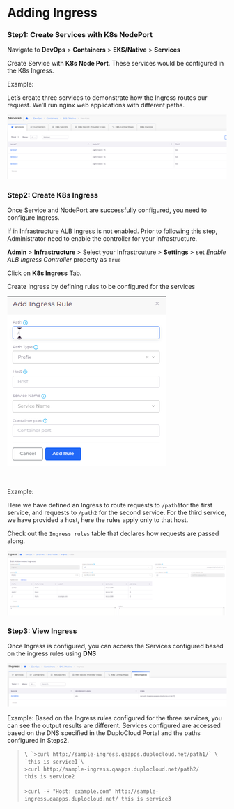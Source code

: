 # Adding Ingress

### Step1: Create Services with K8s NodePort

Navigate to **DevOps** > **Containers** > **EKS/Native** > **Services**

Create Service with **K8s Node Port**. These services would be configured in the K8s Ingress.

Example:

Let’s create three services to demonstrate how the Ingress routes our request. We’ll run nginx web applications with different paths.

![Services Page](<../../../.gitbook/assets/image (16).png>)

### Step2: Create K8s Ingress

Once Service and NodePort are successfully configured, you need to configure Ingress.

If in Infrastructure ALB Ingress is not enabled. Prior to following this step, Administrator need to enable the controller for your infrastructure.

**Admin** > **Infrastructure** > Select your Infrastrcuture > **Settings** > set _Enable ALB Ingress Controller_ property as `True`

Click on **K8s Ingress** Tab.

Create Ingress by defining rules to be configured for the services

![K8s Ingress Tab](<../../../.gitbook/assets/image (57).png>)

\
\
Example:

Here we have defined an Ingress to route requests to `/path1`for the first service, and requests to `/path2` for the second service. For the third service, we have provided a host, here the rules apply only to that host.

&#x20;Check out the `Ingress rules` table that declares how requests are passed along.

![Ingress Page](<../../../.gitbook/assets/image (13).png>)

### Step3: View Ingress

Once Ingress is configured, you can access the Services configured based on the ingress rules using **DNS**

![K8s Ingress Tab](<../../../.gitbook/assets/image (18).png>)

Example:  Based on the Ingress rules configured for the three services, you can see the output results are different. Services configured are accessed based on the DNS specified in the DuploCloud Portal and the paths configured in Steps2.

> ``\
> `>curl http://sample-ingress.qaapps.duplocloud.net/path1/` \
> `this is service1`\
> ``\
> `>curl http://sample-ingress.qaapps.duplocloud.net/path2/` \
> `this is service2`\
> \
> `>curl -H "Host: example.com" http://sample-ingress.qaapps.duplocloud.net/ this is service3`
